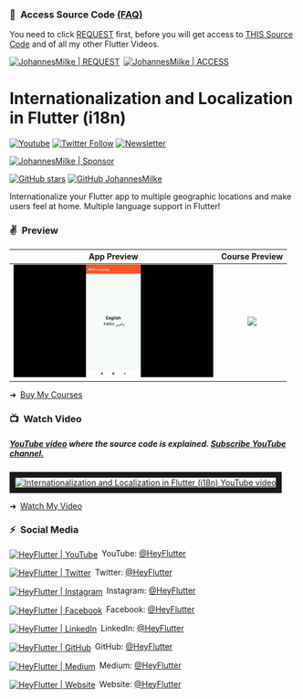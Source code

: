 ### 💖&ensp;Access Source Code [(FAQ)](https://github.com/JohannesMilke/sponsorware "FAQ")

You need to click [REQUEST](https://johannesmilke.com/#/request "REQUEST") first, before you will get access to [THIS Source Code](https://github.com/JohannesMilke-Sponsors/localization "THIS Source Code") and of all my other Flutter Videos.

[<img alt="JohannesMilke | REQUEST" height="40px" src="https://firebasestorage.googleapis.com/v0/b/web-johannesmilke.appspot.com/o/other%2Fgithub%2Fsponsored%2Fbutton_request.png?alt=media" />](https://johannesmilke.com/#/request "REQUEST")&ensp;[<img alt="JohannesMilke | ACCESS" height="40px" src="https://firebasestorage.googleapis.com/v0/b/web-johannesmilke.appspot.com/o/other%2Fgithub%2Fsponsored%2Fbutton_access.png?alt=media" />](https://github.com/JohannesMilke-Sponsors/localization "ACCESS")
    
# Internationalization and Localization in Flutter (i18n)
[![Youtube](https://img.shields.io/static/v1?label=HeyFlutter&message=Subscribe&logo=YouTube&color=FF0000&style=for-the-badge)][youtube]
[![Twitter Follow](https://img.shields.io/twitter/follow/HeyFlutter_?color=1DA1F2&label=Followers&logo=twitter&style=for-the-badge)][twitter]
[![Newsletter](https://img.shields.io/static/v1?label=Follow&message=My%20Flutter%20Newsletter&color=5FB709&style=for-the-badge)][newsletter]

[<img alt="JohannesMilke | Sponsor" height="28px" src="https://firebasestorage.googleapis.com/v0/b/web-johannesmilke.appspot.com/o/other%2Fsocial%2Fsponsorme.png?alt=media" />][sponsor]
   
[![GitHub stars](https://img.shields.io/github/stars/JohannesMilke/localization.svg?style=social&label=Star)](https://github.com/JohannesMilke/localization)
[![GitHub JohannesMilke](https://img.shields.io/github/followers/JohannesMilke?label=follow&style=social)](https://github.com/JohannesMilke)

Internationalize your Flutter app to multiple geographic locations and make users feel at home. Multiple language support in Flutter!

### ✌&ensp;Preview

|              App Preview             |             Course Preview           |
| :----------------------------------: | :----------------------------------: |
| <a href="https://www.youtube.com/watch?v=sTGyufxPnUM" target="_blank"><img src="preview.gif" width="350"></a> | <a href="https://heyflutter.com" target="_blank"><img src="https://firebasestorage.googleapis.com/v0/b/web-johannesmilke.appspot.com/o/other%2Fgithub_ad.png?alt=media" width="350"></a> |

➜&ensp;[Buy My Courses](https://heyflutter.com "Buy My Courses")

### 📺&ensp;Watch Video

##### [YouTube video](https://www.youtube.com/watch?v=sTGyufxPnUM "Youtube HeyFlutter") where the *source code* is explained. [Subscribe YouTube channel.](https://www.youtube.com/@HeyFlutter?sub_confirmation=1 "YouTube Subscribe HeyFlutter")  
<a href="https://www.youtube.com/watch?v=sTGyufxPnUM&feature=player_embedded
" target="_blank"><img src="http://img.youtube.com/vi/sTGyufxPnUM/maxresdefault.jpg" 
alt="Internationalization and Localization in Flutter (i18n) YouTube video" width="480" border="10" /></a>

➜&ensp;[Watch My Video](https://www.youtube.com/watch?v=sTGyufxPnUM "Watch My Video")

### ⚡&ensp;Social Media

[<img align="center" alt="HeyFlutter | YouTube" width="28px" src="https://firebasestorage.googleapis.com/v0/b/web-johannesmilke.appspot.com/o/other%2Fsocial%2Fyoutube.png?alt=media" />](https://www.youtube.com/@HeyFlutter?sub_confirmation=1)&ensp;YouTube: [@HeyFlutter](https://www.youtube.com/@HeyFlutter?sub_confirmation=1 "YouTube HeyFlutter")

[<img align="center" alt="HeyFlutter | Twitter" width="28px" src="https://firebasestorage.googleapis.com/v0/b/web-johannesmilke.appspot.com/o/other%2Fsocial%2Ftwitter.png?alt=media" />](https://twitter.com/intent/follow?original_referer=https%3A%2F%2Fgithub.com%2FJohannesMilke&screen_name=JohannesMilke)&ensp;Twitter: [@HeyFlutter](https://twitter.com/intent/follow?original_referer=https%3A%2F%2Fgithub.com%2FJohannesMilke&screen_name=JohannesMilke "Twitter HeyFlutter")

[<img align="center" alt="HeyFlutter | Instagram" width="28px" src="https://firebasestorage.googleapis.com/v0/b/web-johannesmilke.appspot.com/o/other%2Fsocial%2Finstagram.png?alt=media" />](https://instagram.com/JohannesMilke)&ensp;Instagram: [@HeyFlutter](https://instagram.com/JohannesMilke "Instagram HeyFlutter")

[<img align="center" alt="HeyFlutter | Facebook" width="28px" src="https://firebasestorage.googleapis.com/v0/b/web-johannesmilke.appspot.com/o/other%2Fsocial%2Ffacebook.png?alt=media" />](https://www.facebook.com/real.JohannesMilke)&ensp;Facebook: [@HeyFlutter](https://www.facebook.com/real.JohannesMilke "Facebook HeyFlutter")

[<img align="center" alt="HeyFlutter | LinkedIn" width="28px" src="https://firebasestorage.googleapis.com/v0/b/web-johannesmilke.appspot.com/o/other%2Fsocial%2Flinkedin.png?alt=media" />](https://www.linkedin.com/company/heyflutter/)&ensp;LinkedIn: [@HeyFlutter](https://www.linkedin.com/company/heyflutter/ "LinkedIn HeyFlutter")

[<img align="center" alt="HeyFlutter | GitHub" width="28px" src="https://firebasestorage.googleapis.com/v0/b/web-johannesmilke.appspot.com/o/other%2Fsocial%2Fgithub.png?alt=media" />](https://github.com/JohannesMilke)&ensp;GitHub: [@HeyFlutter](https://github.com/JohannesMilke "GitHub HeyFlutter")

[<img align="center" alt="HeyFlutter | Medium" width="28px" src="https://firebasestorage.googleapis.com/v0/b/web-johannesmilke.appspot.com/o/other%2Fsocial%2Fmedium.png?alt=media" />](https://medium.com/@JohannesMilke)&ensp;Medium: [@HeyFlutter](https://medium.com/@JohannesMilke "Medium HeyFlutter")

[<img align="center" alt="HeyFlutter | Website" width="28px" src="https://firebasestorage.googleapis.com/v0/b/web-johannesmilke.appspot.com/o/other%2Fsocial%2Fwebsite.png?alt=media" />](https://heyflutter.com)&ensp;Website: [@HeyFlutter](https://heyflutter.com "Website HeyFlutter")

[twitter]: https://twitter.com/intent/follow?original_referer=https%3A%2F%2Fgithub.com%2FJohannesMilke&screen_name=JohannesMilke
[youtube]: https://www.youtube.com/@HeyFlutter?sub_confirmation=1
[courses]: https://heyflutter.com
[newsletter]: https://johannesmilke.com/#/newsletter
[sponsor]: https://github.com/sponsors/JohannesMilke
